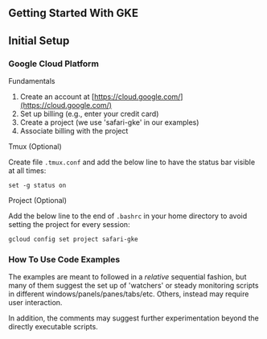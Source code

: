 ## Getting Started With GKE

## Initial Setup

### Google Cloud Platform

Fundamentals

1. Create an account at [https://cloud.google.com/](https://cloud.google.com/)
2. Set up billing (e.g., enter your credit card)
3. Create a project (we use 'safari-gke' in our examples)
4. Associate billing with the project

Tmux (Optional)

Create file `.tmux.conf` and add the below line to have
the status bar visible at all times:

```
set -g status on
```

Project (Optional)

Add the below line to the end of `.bashrc` 
in your home directory to avoid setting the 
project for every session:

```
gcloud config set project safari-gke
```

### How To Use Code Examples

The examples are meant to followed in a _relative_ sequential
fashion, but many of them suggest the set up of 'watchers' or steady
monitoring scripts in different windows/panels/panes/tabs/etc. Others,
instead may require user interaction.

In addition, the comments may suggest further experimentation beyond
the directly executable scripts.


